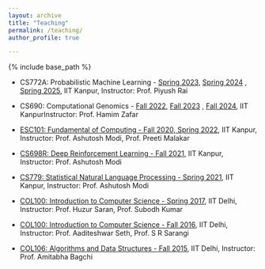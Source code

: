 ```yaml
---
layout: archive
title: "Teaching"
permalink: /teaching/
author_profile: true

---
```


{% include base_path %}


* CS772A: Probabilistic Machine Learning - [Spring 2023](https://web.cse.iitk.ac.in/users/piyush/courses/pml_spring23/pml.html), [Spring 2024](https://web.cse.iitk.ac.in/users/piyush/courses/pml_spring24/pml.html) , [Spring 2025](https://www.cse.iitk.ac.in/users/piyush/courses/pml_spring25/pml.html), IIT Kanpur, Instructor: Prof. Piyush Rai

* CS690: Computational Genomics - [Fall 2022](https://sites.google.com/view/cs690-2022/logistics), [Fall 2023](https://sites.google.com/view/cs690-2023/logistics) , [Fall 2024](https://sites.google.com/view/cs690-2024/logistics), IIT KanpurInstructor: Prof. Hamim Zafar

* [ESC101: Fundamental of Computing - Fall 2020, Spring 2022](https://web.cse.iitk.ac.in/users/pmalakar/esc101/#resources), IIT Kanpur, Instructor: Prof. Ashutosh Modi, Prof. Preeti Malakar

* [CS698R: Deep Reinforcement Learning - Fall 2021](https://ashutosh-modi.github.io/teaching/CS698R-Fall2021.html), IIT Kanpur, Instructor: Prof. Ashutosh Modi

* [CS779: Statistical Natural Language Processing - Spring 2021](https://ashutosh-modi.github.io/teaching/CS779-Spring2021.html), IIT Kanpur, Instructor: Prof. Ashutosh Modi

* [COL100: Introduction to Computer Science - Spring 2017](https://www.cse.iitd.ac.in/~himani/COL100/), IIT Delhi, Instructor: Prof. Huzur Saran, Prof. Subodh Kumar

* [COL100: Introduction to Computer Science - Fall 2016](https://www.cse.iitd.ernet.in/~hameedah/col100/), IIT Delhi, Instructor: Prof. Aaditeshwar Seth, Prof. S R Sarangi

* [COL106: Algorithms and Data Structures - Fall 2015](https://www.cse.iitd.ac.in/~bagchi/courses/COL106_15-16/), IIT Delhi, Instructor: Prof. Amitabha Bagchi

